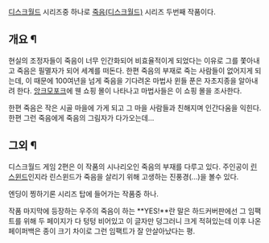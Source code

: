 [디스크월드](%EB%94%94%EC%8A%A4%ED%81%AC%EC%9B%94%EB%93%9C.md) 시리즈중 하나로 [죽음(디스크월드)](%EC%A3%BD%EC%9D%8C%28%EB%94%94%EC%8A%A4%ED%81%AC%EC%9B%94%EB%93%9C%29.md) 시리즈 두번째 작품이다.

## 개요 ¶

현실의 조정자들이 죽음이 너무 인간화되어 비효율적이게 되었다는 이유로 그를 쫓아내고 죽음은 필멸자가 되어 세계를 떠돈다. 한편 죽음의 부재로
죽는 사람들이 없어지게 되는데, 이 때문에 100여년을 넘게 죽음을 기다려온 마법사 윈들 푼은 자초지종을 알아내려 한다. [앙크모포크](%EC%95%99%ED%81%AC%20%EB%AA%A8%ED%8F%AC%ED%81%AC.md)에 웬 쇼핑 몰이 나타나고
마법사들은 이 쇼핑 몰을 조사한다.

  

한편 죽음은 작은 시골 마을에 가게 되고 그 마을 사람들과 친해지며 인간다움을 익힌다. 한편 그런 죽음에게 죽음의 그림자가 다가오는데...  

## 그외 ¶

디스크월드 게임 2편은 이 작품의 시나리오인 죽음의 부재를 다루고 있다. 주인공이
[린스윈드](%EB%A6%B0%EC%8A%A4%EC%9C%88%EB%93%9C.md)인지라 린스윈드가 죽음을 살리기 위해 고생하는
진풍경(...)을 볼수 있다.

  

엔딩이 찡하기론 시리즈 탑에 들어가는 작품중 하나.  

  

작품 마지막에 등장하는 우주의 죽음이 하는 **YES!**란 말은 하드커버판에선 그 임팩트를 위해 두 페이지가 다 텅텅 비어있고 이 글자만
덩그러니 크게 적혀있는데 이후 나온 페이퍼백은 종이 크기 차이로 그런 임팩트가 잘 안살아났다는 평.

